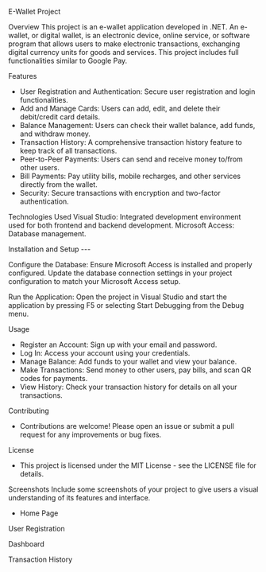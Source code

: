 E-Wallet Project

Overview
This project is an e-wallet application developed in .NET. An e-wallet, or digital wallet, is an electronic device, online service, or software program that allows users to make electronic transactions, exchanging digital currency units for goods and services. This project includes full functionalities similar to Google Pay.

Features
 - User Registration and Authentication: Secure user registration and login functionalities.
 - Add and Manage Cards: Users can add, edit, and delete their debit/credit card details.
 - Balance Management: Users can check their wallet balance, add funds, and withdraw money.
 - Transaction History: A comprehensive transaction history feature to keep track of all transactions.
 - Peer-to-Peer Payments: Users can send and receive money to/from other users.
 - Bill Payments: Pay utility bills, mobile recharges, and other services directly from the wallet.
 - Security: Secure transactions with encryption and two-factor authentication.

Technologies Used
Visual Studio: Integrated development environment used for both frontend and backend development.
Microsoft Access: Database management.

Installation and Setup ---

Configure the Database:
Ensure Microsoft Access is installed and properly configured.
Update the database connection settings in your project configuration to match your Microsoft Access setup.

Run the Application:
Open the project in Visual Studio and start the application by pressing F5 or selecting Start Debugging from the Debug menu.

Usage
 - Register an Account: Sign up with your email and password.
 - Log In: Access your account using your credentials.
 - Manage Balance: Add funds to your wallet and view your balance.
 - Make Transactions: Send money to other users, pay bills, and scan QR codes for payments.
 - View History: Check your transaction history for details on all your transactions.

Contributing
 - Contributions are welcome! Please open an issue or submit a pull request for any improvements or bug fixes.

License
 - This project is licensed under the MIT License - see the LICENSE file for details.

Screenshots
Include some screenshots of your project to give users a visual understanding of its features and interface.

 - Home Page

User Registration

Dashboard

Transaction History
